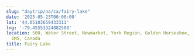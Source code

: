```yaml
---
slug: "daytrip/na/ca/fairy-lake"
date: '2025-05-23T00:00:00'
lat: '44.05103659433311'
lng: '-79.45553324882508'
location: 500, Water Street, Newmarket, York Region, Golden Horseshoe, Ontario, L3Y
  1M5, Canada
title: Fairy Lake
---
```



